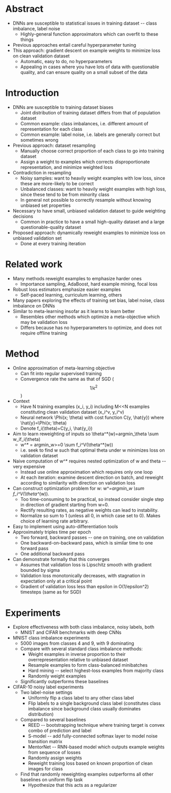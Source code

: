 # Abstract
 - DNNs are susceptible to statistical issues in training dataset -- class imbalance, label noise
   - Highly-general function approximators which can overfit to these things
 - Previous approaches entail careful hyperparameter tuning
 - This approach: gradient descent on example weights to minimize loss on clean validation dataset
   - Automatic, easy to do, no hyperparameters
   - Appealing in cases where you have lots of data with questionable quality, and can ensure quality on a small subset of the data

# Introduction
 - DNNs are susceptible to training dataset biases
   - Joint distribution of training dataset differs from that of population dataset
   - Common example: class imbalances, i.e. different amount of representation for each class
   - Common example: label noise, i.e. labels are generally correct but sometimes wrong
 - Previous approach: dataset resampling
   - Manually choose correct proportion of each class to go into training dataset
   - Assign a weight to examples which corrects disproportionate representation, and minimize weighted loss
 - Contradiction in resampling
   - Noisy samples: want to heavily weight examples with low loss, since these are more-likely to be correct
   - Unbalanced classes: want to heavily weight examples with high loss, since these tend to be from minority class
   - In general not possible to correctly resample without knowing unbiased set properties
 - Necessary to have small, unbiased validation dataset to guide weighting decisions
   - Common in practice to have a small high-quality dataset and a large questionable-quality dataset
 - Proposed approach: dynamically reweight examples to minimize loss on unbiased validation set
   - Done at every training iteration

# Related work
 - Many methods reweight examples to emphasize harder ones
   - Importance sampling, AdaBoost, hard example mining, focal loss
 - Robust loss estimators emphasize easier examples
   - Self-paced learning, curriculum learning, others
 - Many papers exploring the effects of training set bias, label noise, class imbalance on DNNs
 - Similar to meta-learning insofar as it learns to learn better
   - Resembles other methods which optimize a meta-objective which may be validation loss
   - Differs because has no hyperparameters to optimize, and does not require offline training

# Method
 - Online approximation of meta-learning objective
   - Can fit into regular supervised training
   - Convergence rate the same as that of SGD ($$1/\epsilon^2$$)
 - Context
   - Have N training examples (x_i, y_i) including M<<N examples constituting clean validation dataset (x_i^v, y_i^v)
   - Neural network \Phi(x; \theta) with cost function C(y, \hat{y}) where \hat{y}=\Phi(x; \theta)
   - Denote f_i(\theta)=C(y_i, \hat{y_i})
 - Aim to learn reweighting of inputs so \theta^*(w)=argmin_\theta \sum w_if_i(\theta)
   - w^* = argmin_w>=0 \sum f_i^V(\theta^*(w))
   - i.e. seek to find w such that optimal theta under w minimizes loss on validation dataset
 - Naive computation of w^* requires nested optimization of w and theta -- very expensive
   - Instead use online approximation which requires only one loop
   - At each iteration: examine descent direction on batch, and reweight according to similarity with direction on validation loss
 - Can construct optimization problem for w: w^*=argmin_w \sum f_i^V(\theta^*(w)).
   - Too time-consuming to be practical, so instead consider single step in direction of gradient starting from w=0.
   - Rectify resulting rates, as negative weights can lead to instability.
   - Normalize so sum to 1 (unless all 0, in which case set to 0). Makes choice of learning rate arbitrary.
 - Easy to implement using auto-differentiation tools
 - Approximately triples time per epoch
   - Two forward, backward passes -- one on training, one on validation
   - One backward-on-backward pass, which is similar time to one forward pass
   - One additional backward pass
 - Can demonstrate formally that this converges
   - Assumes that validation loss is Lipschitz smooth with gradient bounded by sigma
   - Validation loss monotonically decreases, with stagnation in expectation only at a critical point
   - Gradient of validation loss less than epsilon in O(1/epsilon^2) timesteps (same as for SGD)

# Experiments
 - Explore effectiveness with both class imbalance, noisy labels, both
   - MNIST and CIFAR benchmarks with deep CNNs
 - MNIST class imbalance experiments
   - 5000 images from classes 4 and 9, with 9 dominating
   - Compare with several standard class imbalance methods:
     - Weight examples in inverse proportion to their overrepresentation relative to unbiased dataset
     - Resample examples to form class-balanced minibatches
     - Hard mining -- select highest-loss examples from majority class
     - Randomly weight examples
   - Significantly outperforms these baselines
 - CIFAR-10 noisy label experiments
   - Two label-noise settings
     - Uniformly flip a class label to any other class label
     - Flip labels to a single background class label (constitutes class imbalance since background class usually dominates distribution)
   - Compared to several baselines
     - REED -- bootstrapping technique where training target is convex combo of prediction and label
     - S-model -- add fully-connected softmax layer to model noise transition matrix
     - MentorNet -- RNN-based model which outputs example weights from sequence of losses
     - Randomly assign weights
     - Reweight training loss based on known proportion of clean images for class
   - Find that randomly reweighting examples outperforms all other baselines on uniform flip task
     - Hypothesize that this acts as a regularizer







